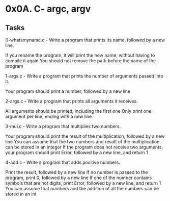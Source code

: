 # 0x0A. C- argc, argv

## Tasks

0-whatsmyname.c - Write a program that prints its name, followed by a new line.

If you rename the program, it will print the new name, without having to compile it again
You should not remove the path before the name of the program


1-args.c - Write a program that prints the number of arguments passed into it.

Your program should print a number, followed by a new line


2-args.c - Write a program that prints all arguments it receives.

All arguments should be printed, including the first one
Only print one argument per line, ending with a new line


3-mul.c - Write a program that multiplies two numbers.

Your program should print the result of the multiplication, followed by a new line
You can assume that the two numbers and result of the multiplication can be stored in an integer
If the program does not receive two arguments, your program should print Error, followed by a new line, and return 1


4-add.c - Write a program that adds positive numbers.

Print the result, followed by a new line
If no number is passed to the program, print 0, followed by a new line
If one of the number contains symbols that are not digits, print Error, followed by a new line, and return 1
You can assume that numbers and the addition of all the numbers can be stored in an int